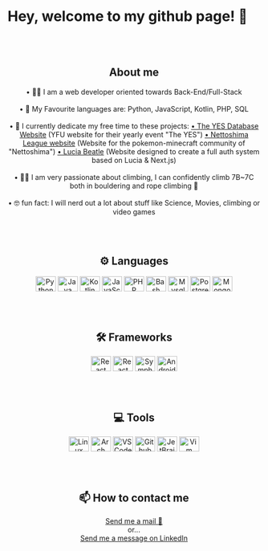 <h1>Hey, welcome to my github page! 👋 </h1>
<br><br>

<div align="center" style="display: inline_block">
  <h2>About me</h2>
  • 🧑‍💻 I am a web developer oriented towards Back-End/Full-Stack
  <br><br>
  • 🔭 My Favourite languages are: Python, JavaScript, Kotlin, PHP, SQL
  <!--<br><br>
  • 🌱 I am learning Django for Back-End and Full-Stack apps-->
  <br><br>
  • 🚀 I currently dedicate my free time to these projects: 
    <a href="https://github.com/yfu-deutschland/yes-database">• The YES Database Website</a> (YFU website for their yearly event "The YES")
    <a href="https://github.com/bryanlais/nettoshima">• Nettoshima League website</a> (Website for the pokemon-minecraft community of "Nettoshima")
    <a href="https://github.com/0xZach/lucia_beatle">• Lucia Beatle</a> (Website designed to create a full auth system based on Lucia & Next.js)
  <br><br>
  • 🧗‍♂️ I am very passionate about climbing, I can confidently climb 7B~7C both in bouldering and rope climbing 💪
  <br><br>
  • 🤓 fun fact: I will nerd out a lot about stuff like Science, Movies, climbing or video games
</div>

<br><br>

<div align="center" style="display: inline_block" >
  <h2> ⚙️ Languages </h2>
  <img align="center" alt="Python" height="30px" width="40px" src="https://abrudz.github.io/logos/Python.svg">
  <img align="center" alt="Java" height="30px" width="40px" src="https://abrudz.github.io/logos/Java.svg">
  <img align="center" alt="Kotlin" height="30px" width="40px" src="https://abrudz.github.io/logos/Kotlin.svg">
  <img align="center" alt="JavaScript" height="30px" width="40px" src="https://abrudz.github.io/logos/JS.svg">
  <img align="center" alt="PHP" height="30px" width="40px" src="https://abrudz.github.io/logos/PHP.svg">
  <img align="center" alt="Bash" height="30px" width="40px" src="https://www.vectorlogo.zone/logos/gnu_bash/gnu_bash-icon.svg">
  <img align="center" alt="Mysql" height="30px" width="40px" src="https://www.vectorlogo.zone/logos/mysql/mysql-icon.svg">
  <img align="center" alt="PostgreSQL" height="30px" width="40px" src="https://www.vectorlogo.zone/logos/postgresql/postgresql-icon.svg">
  <img align="center" alt="MongoDB" height="30px" width="40px" src="https://www.vectorlogo.zone/logos/mongodb/mongodb-icon.svg">
</div>

<br><br>

<div align="center" style="display: inline_block" >
  <h2> 🛠 Frameworks</h2>
  <img align="center" alt="React" height="30px" width="40px" src="https://www.vectorlogo.zone/logos/djangoproject/djangoproject-ar21.svg">
  <img align="center" alt="React" height="30px" width="40px" src="https://www.vectorlogo.zone/logos/reactjs/reactjs-icon.svg">
  <img align="center" alt="Symphony" height="30px" width="40px" src="https://www.vectorlogo.zone/logos/symfony/symfony-icon.svg">
  <img align="center" alt="Android" height="30px" width="40px" src="https://www.vectorlogo.zone/logos/android/android-icon.svg">
   
</div>

<br><br>

<div align="center" style="display: inline_block" >
  <h2> 💻 Tools</h2> 
  <img align="center" alt="Linux" height="30px" width="40px" src="https://www.vectorlogo.zone/logos/linux/linux-icon.svg">
  <img align="center" alt="Arch" height="30px" width="40px" src="https://www.vectorlogo.zone/logos/archlinux/archlinux-icon.svg">
  <img align="center" alt="VSCode" height="30px" width="40px" src="https://www.vectorlogo.zone/logos/visualstudio_code/visualstudio_code-icon.svg">
  <img align="center" alt="Github" height="30px" width="40px" src="https://www.vectorlogo.zone/logos/github/github-tile.svg">
  <img align="center" alt="JetBrains" height="30px" width="40px" src="https://www.vectorlogo.zone/logos/jetbrains/jetbrains-icon.svg">
  <img align="center" alt="Vim" height="30px" width="40px" src="https://www.vectorlogo.zone/logos/vim/vim-icon.svg">
  </div>
</div> <!-- -->

<br><br>

<div align="center">
  <h2>📫 How to contact me</h2>
  <a href="mailto:sylvainmasclet24@gmail.com">Send me a mail 📧</a>
  <br>
  or...
  <br>
  <a href="https://www.linkedin.com/in/sylvain-masclet-1b1729228/">Send me a message on LinkedIn </a>
</div>

<br><br>
